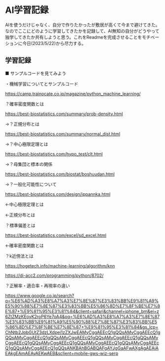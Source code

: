 # AI学習記録

AIを使うだけじゃなく、自分で作りたかったが敷居が高くて今まで避けてきた。なのでここにどのように学習してきたかを記録して、AI無知の自分がどうやって独学してきたか共有しようと思う。これをReadmeを完成させることをモチベーションに今日(2023/5/22)から尽力する。

## 学習記録

■ サンプルコードを見てみよう

・機械学習についてとサンプルコード

https://camp.trainocate.co.jp/magazine/python_machine_learning/

？確率密度関数とは

https://best-biostatistics.com/summary/prob-density.html

→？正規分布とは

https://best-biostatistics.com/summary/normal_dist.html

→？中心極限定理とは

https://best-biostatistics.com/hypo_test/clt.html

→？母集団と標本の関係

https://best-biostatistics.com/biostat/boshuudan.html

→？一般化可能性について

https://best-biostatistics.com/design/ippannka.html

←中心極限定理とは

←正規分布とは

？標準偏差とは

https://best-biostatistics.com/excel/sd_excel.html

←確率密度関数とは


？k近傍法とは

https://hogetech.info/machine-learning/algorithm/knn

https://di-acc2.com/programming/python/8702/

？正解率・適合率・再現率の違い

https://www.google.co.jp/search?q=%E6%AD%A3%E8%A7%A3%E7%8E%87%E3%83%BB%E9%81%A9%E5%90%88%E7%8E%87%E3%83%BB%E5%86%8D%E7%8F%BE%E7%8E%87+%E9%81%95%E3%81%84&client=safari&channel=iphone_bm&ei=z6ZtZMzKEovK2roP6Ye7oA4&oq=%E6%AD%A3%E8%A7%A3%E7%8E%87%E3%83%BB%E9%81%A9%E5%90%88%E7%8E%87%E3%83%BB%E5%86%8D%E7%8F%BE%E7%8E%87+%E9%81%95%E3%81%84&gs_lcp=ChNtb2JpbGUtZ3dzLXdpei1zZXJwEAMyCggAEEcQ1gQQsAMyCggAEEcQ1gQQsAMyCggAEEcQ1gQQsAMyCggAEEcQ1gQQsAMyCggAEEcQ1gQQsAMyCggAEEcQ1gQQsAMyCggAEEcQ1gQQsAMyCggAEEcQ1gQQsAMyCggAEEcQ1gQQsAMyCggAEEcQ1gQQsANKBAhBGABQAFgAYJgGaAFwAXgAgAEAiAEAkgEAmAEAyAEKwAEB&sclient=mobile-gws-wiz-serp

